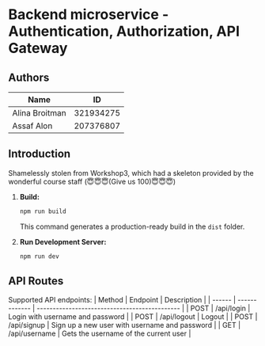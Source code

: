 # Backend microservice - Authentication, Authorization, API Gateway

## Authors
| Name           | ID        |
| -------------- | --------- |
| Alina Broitman | 321934275 |
| Assaf Alon     | 207376807 |

## Introduction
Shamelessly stolen from Workshop3, which had a skeleton provided by the wonderful course staff (😇😇😇(Give us 100)😇😇😇)

1. **Build:**

     ```bash
     npm run build
     ```

   This command generates a production-ready build in the `dist` folder.

2. **Run Development Server:**

     ```bash
     npm run dev
     ```

## API Routes

Supported API endpoints:
| Method | Endpoint      | Description                                   |
| ------ | ------------- | --------------------------------------------- |
| POST   | /api/login    | Login with username and password              |
| POST   | /api/logout   | Logout                                        |
| POST   | /api/signup   | Sign up a new user with username and password |
| GET    | /api/username | Gets the username of the current user         |
